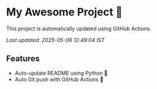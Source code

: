 # My Awesome Project 🚀

This project is automatically updated using GitHub Actions.

_Last updated: 2025-05-06 12:49:04 IST_

## Features
- Auto-update README using Python 🐍
- Auto Git push with GitHub Actions 🤖
